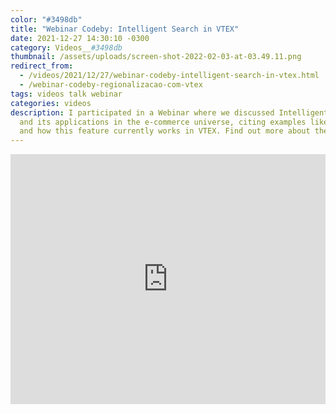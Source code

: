 ```yaml
---
color: "#3498db"
title: "Webinar Codeby: Intelligent Search in VTEX"
date: 2021-12-27 14:30:10 -0300
category: Videos__#3498db
thumbnail: /assets/uploads/screen-shot-2022-02-03-at-03.49.11.png
redirect_from:
  - /videos/2021/12/27/webinar-codeby-intelligent-search-in-vtex.html
  - /webinar-codeby-regionalizacao-com-vtex
tags: videos talk webinar
categories: videos
description: I participated in a Webinar where we discussed Intelligent Search
  and its applications in the e-commerce universe, citing examples like Amazon
  and how this feature currently works in VTEX. Find out more about the topic!
---
```


<iframe width="100%" height="400" src="https://www.youtube.com/embed/qV3L4ou2e7Q" title="YouTube video player" frameborder="0" allow="accelerometer; autoplay; clipboard-write; encrypted-media; gyroscope; picture-in-picture" allowfullscreen></iframe>
